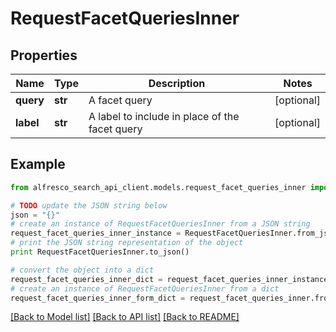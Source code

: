 # RequestFacetQueriesInner


## Properties
Name | Type | Description | Notes
------------ | ------------- | ------------- | -------------
**query** | **str** | A facet query | [optional] 
**label** | **str** | A label to include in place of the facet query | [optional] 

## Example

```python
from alfresco_search_api_client.models.request_facet_queries_inner import RequestFacetQueriesInner

# TODO update the JSON string below
json = "{}"
# create an instance of RequestFacetQueriesInner from a JSON string
request_facet_queries_inner_instance = RequestFacetQueriesInner.from_json(json)
# print the JSON string representation of the object
print RequestFacetQueriesInner.to_json()

# convert the object into a dict
request_facet_queries_inner_dict = request_facet_queries_inner_instance.to_dict()
# create an instance of RequestFacetQueriesInner from a dict
request_facet_queries_inner_form_dict = request_facet_queries_inner.from_dict(request_facet_queries_inner_dict)
```
[[Back to Model list]](../README.md#documentation-for-models) [[Back to API list]](../README.md#documentation-for-api-endpoints) [[Back to README]](../README.md)


